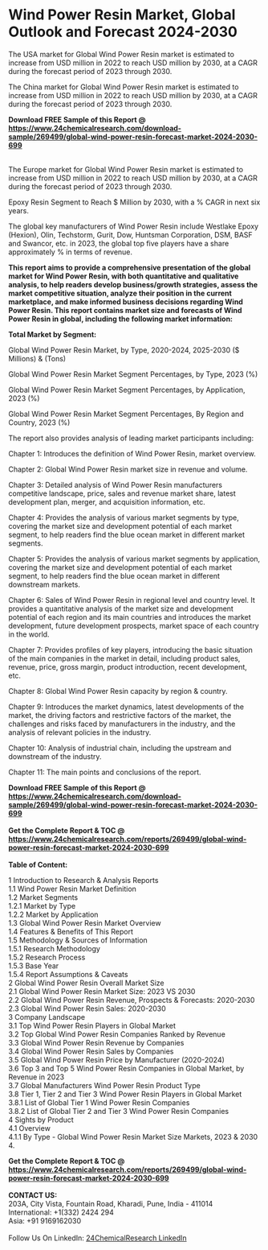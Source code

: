 <h1>Wind Power Resin Market, Global Outlook and Forecast 2024-2030</h1><p>The USA market for Global Wind Power Resin market is estimated to increase from USD million in 2022 to reach USD million by 2030, at a CAGR during the forecast period of 2023 through 2030.</p><p>
</p><p>The China market for Global Wind Power Resin market is estimated to increase from USD million in 2022 to reach USD million by 2030, at a CAGR during the forecast period of 2023 through 2030.</p><div><b>Download FREE Sample of this Report @ 
            <a href="https://www.24chemicalresearch.com/download-sample/269499/global-wind-power-resin-forecast-market-2024-2030-699">
            https://www.24chemicalresearch.com/download-sample/269499/global-wind-power-resin-forecast-market-2024-2030-699</a></b></div><br><p>
</p><p>The Europe market for Global Wind Power Resin market is estimated to increase from USD million in 2022 to reach USD million by 2030, at a CAGR during the forecast period of 2023 through 2030.</p><p>
Epoxy Resin Segment to Reach $ Million by 2030, with a % CAGR in next six years.</p><p>
The global key manufacturers of Wind Power Resin include Westlake Epoxy (Hexion), Olin, Techstorm, Gurit, Dow, Huntsman Corporation, DSM, BASF and Swancor, etc. in 2023, the global top five players have a share approximately % in terms of revenue.</p><p>
<strong>This report aims to provide a comprehensive presentation of the global market for Wind Power Resin, with both quantitative and qualitative analysis, to help readers develop business/growth strategies, assess the market competitive situation, analyze their position in the current marketplace, and make informed business decisions regarding Wind Power Resin. This report contains market size and forecasts of Wind Power Resin in global, including the following market information:</strong></p><p>
</p><p>
<strong>Total Market by Segment:</strong></p><p>
Global Wind Power Resin Market, by Type, 2020-2024, 2025-2030 ($ Millions) &amp; (Tons)</p><p>
Global Wind Power Resin Market Segment Percentages, by Type, 2023 (%)</p><p>
</p><p>
Global Wind Power Resin Market Segment Percentages, by Application, 2023 (%)</p><p>
</p><p>
Global Wind Power Resin Market Segment Percentages, By Region and Country, 2023 (%)</p><p>
</p><p>
The report also provides analysis of leading market participants including:</p><p>
</p><p>
</p><p>
Chapter 1: Introduces the definition of Wind Power Resin, market overview.</p><p>
Chapter 2: Global Wind Power Resin market size in revenue and volume.</p><p>
Chapter 3: Detailed analysis of Wind Power Resin manufacturers competitive landscape, price, sales and revenue market share, latest development plan, merger, and acquisition information, etc.</p><p>
Chapter 4: Provides the analysis of various market segments by type, covering the market size and development potential of each market segment, to help readers find the blue ocean market in different market segments.</p><p>
Chapter 5: Provides the analysis of various market segments by application, covering the market size and development potential of each market segment, to help readers find the blue ocean market in different downstream markets.</p><p>
Chapter 6: Sales of Wind Power Resin in regional level and country level. It provides a quantitative analysis of the market size and development potential of each region and its main countries and introduces the market development, future development prospects, market space of each country in the world.</p><p>
Chapter 7: Provides profiles of key players, introducing the basic situation of the main companies in the market in detail, including product sales, revenue, price, gross margin, product introduction, recent development, etc.</p><p>
Chapter 8: Global Wind Power Resin capacity by region &amp; country.</p><p>
Chapter 9: Introduces the market dynamics, latest developments of the market, the driving factors and restrictive factors of the market, the challenges and risks faced by manufacturers in the industry, and the analysis of relevant policies in the industry.</p><p>
Chapter 10: Analysis of industrial chain, including the upstream and downstream of the industry.</p><p>
Chapter 11: The main points and conclusions of the report.</p><div><b>Download FREE Sample of this Report @ 
            <a href="https://www.24chemicalresearch.com/download-sample/269499/global-wind-power-resin-forecast-market-2024-2030-699">
            https://www.24chemicalresearch.com/download-sample/269499/global-wind-power-resin-forecast-market-2024-2030-699</a></b></div><br><div><b>Get the Complete Report & TOC @ 
            <a href="https://www.24chemicalresearch.com/reports/269499/global-wind-power-resin-forecast-market-2024-2030-699">
            https://www.24chemicalresearch.com/reports/269499/global-wind-power-resin-forecast-market-2024-2030-699</a></b></div><br>
            <b>Table of Content:</b><p>1 Introduction to Research & Analysis Reports<br />
    1.1 Wind Power Resin Market Definition<br />
    1.2 Market Segments<br />
        1.2.1 Market by Type<br />
        1.2.2 Market by Application<br />
    1.3 Global Wind Power Resin Market Overview<br />
    1.4 Features & Benefits of This Report<br />
    1.5 Methodology & Sources of Information<br />
        1.5.1 Research Methodology<br />
        1.5.2 Research Process<br />
        1.5.3 Base Year<br />
        1.5.4 Report Assumptions & Caveats<br />
2 Global Wind Power Resin Overall Market Size<br />
    2.1 Global Wind Power Resin Market Size: 2023 VS 2030<br />
    2.2 Global Wind Power Resin Revenue, Prospects & Forecasts: 2020-2030<br />
    2.3 Global Wind Power Resin Sales: 2020-2030<br />
3 Company Landscape<br />
    3.1 Top Wind Power Resin Players in Global Market<br />
    3.2 Top Global Wind Power Resin Companies Ranked by Revenue<br />
    3.3 Global Wind Power Resin Revenue by Companies<br />
    3.4 Global Wind Power Resin Sales by Companies<br />
    3.5 Global Wind Power Resin Price by Manufacturer (2020-2024)<br />
    3.6 Top 3 and Top 5 Wind Power Resin Companies in Global Market, by Revenue in 2023<br />
    3.7 Global Manufacturers Wind Power Resin Product Type<br />
    3.8 Tier 1, Tier 2 and Tier 3 Wind Power Resin Players in Global Market<br />
        3.8.1 List of Global Tier 1 Wind Power Resin Companies<br />
        3.8.2 List of Global Tier 2 and Tier 3 Wind Power Resin Companies<br />
4 Sights by Product<br />
    4.1 Overview<br />
        4.1.1 By Type - Global Wind Power Resin Market Size Markets, 2023 & 2030<br />
        4.</p><div><b>Get the Complete Report & TOC @ 
            <a href="https://www.24chemicalresearch.com/reports/269499/global-wind-power-resin-forecast-market-2024-2030-699">
            https://www.24chemicalresearch.com/reports/269499/global-wind-power-resin-forecast-market-2024-2030-699</a></b></div><br><b>CONTACT US:</b><br>
            203A, City Vista, Fountain Road, Kharadi, Pune, India - 411014<br>
            International: +1(332) 2424 294<br>
            Asia: +91 9169162030 <br><br>
            Follow Us On LinkedIn: <a href="https://www.linkedin.com/company/24chemicalresearch/">24ChemicalResearch LinkedIn</a>
